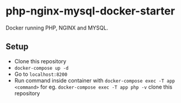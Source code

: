 # php-nginx-mysql-docker-starter
Docker running PHP, NGINX and MYSQL.

## Setup
* Clone this repository
* `docker-compose up -d`
* Go to `localhost:8200`
* Run command inside container with 
`docker-compose exec -T app <command>`
for eg. `docker-compose exec -T app php -v`
clone this repository
